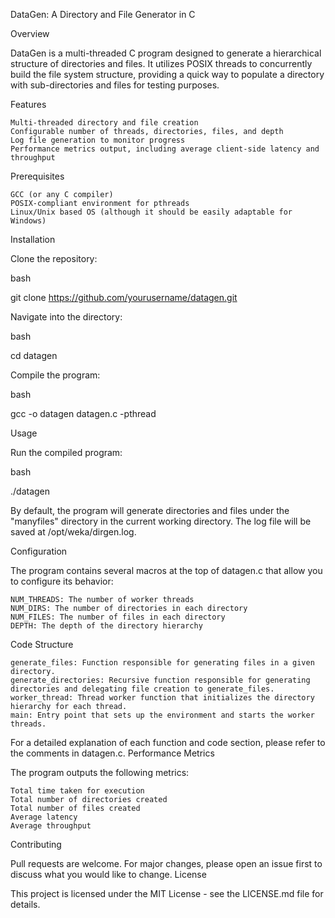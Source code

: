 DataGen: A Directory and File Generator in C

Overview

DataGen is a multi-threaded C program designed to generate a hierarchical structure of directories and files. 
It utilizes POSIX threads to concurrently build the file system structure, providing a quick way to populate a directory with sub-directories and files for testing purposes.

Features

    Multi-threaded directory and file creation
    Configurable number of threads, directories, files, and depth
    Log file generation to monitor progress
    Performance metrics output, including average client-side latency and throughput

Prerequisites

    GCC (or any C compiler)
    POSIX-compliant environment for pthreads
    Linux/Unix based OS (although it should be easily adaptable for Windows)

Installation

Clone the repository:

bash

git clone https://github.com/yourusername/datagen.git

Navigate into the directory:

bash

cd datagen

Compile the program:

bash

gcc -o datagen datagen.c -pthread

Usage

Run the compiled program:

bash

./datagen

By default, the program will generate directories and files under the "manyfiles" directory in the current working directory. 
The log file will be saved at /opt/weka/dirgen.log.

Configuration

The program contains several macros at the top of datagen.c that allow you to configure its behavior:

    NUM_THREADS: The number of worker threads
    NUM_DIRS: The number of directories in each directory
    NUM_FILES: The number of files in each directory
    DEPTH: The depth of the directory hierarchy

Code Structure

    generate_files: Function responsible for generating files in a given directory.
    generate_directories: Recursive function responsible for generating directories and delegating file creation to generate_files.
    worker_thread: Thread worker function that initializes the directory hierarchy for each thread.
    main: Entry point that sets up the environment and starts the worker threads.

For a detailed explanation of each function and code section, please refer to the comments in datagen.c.
Performance Metrics

The program outputs the following metrics:

    Total time taken for execution
    Total number of directories created
    Total number of files created
    Average latency
    Average throughput

Contributing

Pull requests are welcome. For major changes, please open an issue first to discuss what you would like to change.
License

This project is licensed under the MIT License - see the LICENSE.md file for details.
